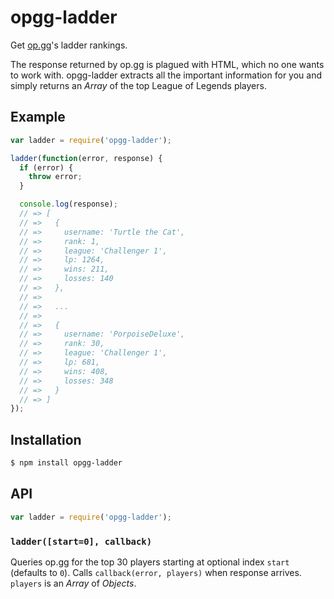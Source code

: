 # opgg-ladder

Get [op.gg](http://op.gg/)'s ladder rankings.

The response returned by op.gg is plagued with HTML, which no one wants to work
with. opgg-ladder extracts all the important information for you and simply
returns an _Array_ of the top League of Legends players.

## Example

``` javascript
var ladder = require('opgg-ladder');

ladder(function(error, response) {
  if (error) {
    throw error;
  }

  console.log(response);
  // => [
  // =>   {
  // =>     username: 'Turtle the Cat',
  // =>     rank: 1,
  // =>     league: 'Challenger 1',
  // =>     lp: 1264,
  // =>     wins: 211,
  // =>     losses: 140
  // =>   },
  // =>
  // =>   ...
  // =>
  // =>   {
  // =>     username: 'PorpoiseDeluxe',
  // =>     rank: 30,
  // =>     league: 'Challenger 1',
  // =>     lp: 681,
  // =>     wins: 408,
  // =>     losses: 348
  // =>   }
  // => ]
});
```

## Installation

``` bash
$ npm install opgg-ladder
```

## API

``` javascript
var ladder = require('opgg-ladder');
```

### `ladder([start=0], callback)`

Queries op.gg for the top 30 players starting at optional index `start`
(defaults to `0`). Calls `callback(error, players)` when response arrives.
`players` is an _Array_ of _Objects_.
